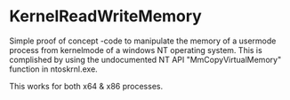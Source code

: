 # KernelReadWriteMemory
Simple proof of concept -code to manipulate the memory of a usermode process from kernelmode of a windows NT
operating system. This is complished by using the undocumented
NT API "MmCopyVirtualMemory" function in ntoskrnl.exe.

This works for both x64 & x86 processes.
